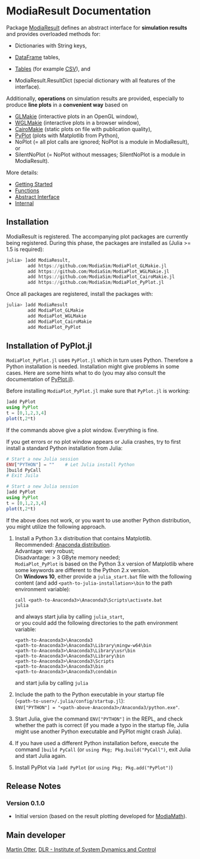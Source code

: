# ModiaResult Documentation

Package [ModiaResult](https://github.com/ModiaSim/ModiaResult.jl) defines 
an abstract interface for **simulation results** and provides overloaded methods for:

- Dictionaries with String keys,

- [DataFrame](https://github.com/JuliaData/DataFrames.jl) tables, 

- [Tables](https://github.com/JuliaData/Tables.jl) (for example [CSV](https://github.com/JuliaData/CSV.jl)), and

- ModiaResult.ResultDict (special dictionary with all features of the interface). 

Additionally, **operations** on simulation results are provided, especially to produce **line plots**
in a **convenient way** based on 

- [GLMakie](https://github.com/JuliaPlots/GLMakie.jl) (interactive plots in an OpenGL window),
- [WGLMakie](https://github.com/JuliaPlots/WGLMakie.jl) (interactive plots in a browser window),
- [CairoMakie](https://github.com/JuliaPlots/CairoMakie.jl) (static plots on file with publication quality),
- [PyPlot](https://github.com/JuliaPy/PyPlot.jl) (plots with Matplotlib from Python), 
- NoPlot (= all plot calls are ignored; NoPlot is a module in ModiaResult), or
- SilentNoPlot (= NoPlot without messages; SilentNoPlot is a module in ModiaResult).

More details:

- [Getting Started](GettingStarted.html)
- [Functions](Functions.html)
- [Abstract Interface](AbstractInterface.html)
- [Internal](Internal.html)


## Installation

ModiaResult is registered. The accompanying plot packages are currently being registered.
During this phase, the packages are installed as (Julia >= 1.5 is required):

```julia
julia> ]add ModiaResult,
        add https://github.com/ModiaSim/ModiaPlot_GLMakie.jl
        add https://github.com/ModiaSim/ModiaPlot_WGLMakie.jl
        add https://github.com/ModiaSim/ModiaPlot_CairoMakie.jl
        add https://github.com/ModiaSim/ModiaPlot_PyPlot.jl
```

Once all packages are registered, install the packages with:

```julia
julia> ]add ModiaResult
        add ModiaPlot_GLMakie
        add ModiaPlot_WGLMakie
        add ModiaPlot_CairoMakie
        add ModiaPlot_PyPlot
```


## Installation of PyPlot.jl

`ModiaPlot_PyPlot.jl` uses `PyPlot.jl` which in turn uses Python. 
Therefore a Python installation is needed. Installation 
might give problems in some cases. Here are some hints what to do
(you may also consult the documentation of [PyPlot.jl](https://github.com/JuliaPy/PyPlot.jl)).

Before installing `ModiaPlot_PyPlot.jl` make sure that `PyPlot.jl` is working:

```julia
]add PyPlot
using PyPlot
t = [0,1,2,3,4]
plot(t,2*t)
```

If the commands above give a plot window. Everything is fine.

If you get errors or no plot window appears or Julia crashes, 
try to first install a standard Python installation from Julia:

```julia
# Start a new Julia session
ENV["PYTHON"] = ""    # Let Julia install Python
]build PyCall
# Exit Juila

# Start a new Julia session
]add PyPlot
using PyPlot
t = [0,1,2,3,4]
plot(t,2*t)
```

If the above does not work, or you want to use another Python distribution,
you might utilize the following approach.

1. Install a Python 3.x distribution that contains Matplotlib.\
   Recommended: [Anaconda distribution](https://www.anaconda.com/download/).\
   Advantage: very robust;\
   Disadvantage: > 3 GByte memory needed;\
   `ModiaPlot_PyPlot` is based on the Python 3.x version of Matplotlib where some keywords
   are different to the Python 2.x version.\
   On **Windows 10**, either provide a `julia_start.bat` file with the following content
   (and add `<path-to-julia-installation>\bin` to the path environment variable):
   ```
   call <path-to-Anaconda3>\Anaconda3\Scripts\activate.bat
   julia
   ```
   and always start julia by calling `julia_start`,\
   or you could add the following directories to the path environment variable:
   ```
   <path-to-Anaconda3>\Anaconda3
   <path-to-Anaconda3>\Anaconda3\Library\mingw-w64\bin
   <path-to-Anaconda3>\Anaconda3\Library\usr\bin
   <path-to-Anaconda3>\Anaconda3\Library\bin
   <path-to-Anaconda3>\Anaconda3\Scripts
   <path-to-Anaconda3>\Anaconda3\bin
   <path-to-Anaconda3>\Anaconda3\condabin
   ```
   and start julia by calling `julia`
  

2. Include the path to the Python executable in your startup file\
   (`<path-to-user>/.julia/config/startup.jl`):\
    `ENV["PYTHON"] = "<path-above-Anaconda3>/Anaconda3/python.exe"`.

3. Start Julia, give the command `ENV["PYTHON"]` in the REPL, and check whether the path
   is correct (if you made a typo in the startup file, Julia might use another
   Python executable and PyPlot might crash Julia).

4. If you have used a different Python installation before, execute the command
   `]build PyCall` (or `using Pkg; Pkg.build("PyCall")`, exit Julia and start Julia again.

5. Install PyPlot via `]add PyPlot` (or `using Pkg; Pkg.add("PyPlot")`)



## Release Notes

### Version 0.1.0

- Initial version (based on the result plotting developed for [ModiaMath](https://github.com/ModiaSim/ModiaMath.jl)).

## Main developer

[Martin Otter](https://rmc.dlr.de/sr/en/staff/martin.otter/),
[DLR - Institute of System Dynamics and Control](https://www.dlr.de/sr/en)

